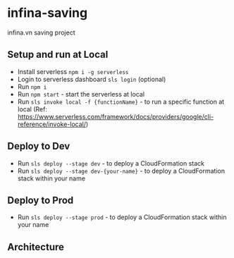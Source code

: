 # infina-saving
infina.vn saving project

## Setup and run at Local

- Install serverless `npm i -g serverless`
- Login to serverless dashboard `sls login` (optional)
- Run `npm i`
- Run `npm start` - start the serverless at local
- Run `sls invoke local -f {functionName}` - to run a specific function at local (Ref: https://www.serverless.com/framework/docs/providers/google/cli-reference/invoke-local/)

## Deploy to Dev
- Run `sls deploy --stage dev` - to deploy a CloudFormation stack
- Run `sls deploy --stage dev-{your-name}` - to deploy a CloudFormation stack within your name

## Deploy to Prod

- Run `sls deploy --stage prod` - to deploy a CloudFormation stack within your name
## Architecture
